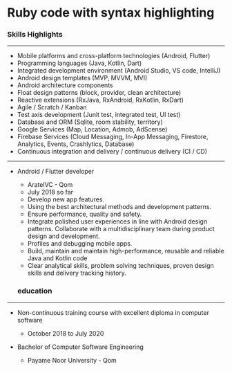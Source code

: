 



# Ruby code with syntax highlighting

### Skills Highlights

---

+ Mobile platforms and cross-platform technologies (Android, Flutter)
+ Programming languages ​​(Java, Kotlin, Dart)
+ Integrated development environment (Android Studio, VS code, IntelliJ)
+ Android design templates (MVP, MVVM, MVI)
+ Android architecture components
+ Float design patterns (block, provider, clean architecture)
+ Reactive extensions (RxJava, RxAndroid, RxKotlin, RxDart)
+ Agile / Scratch / Kanban
+ Test axis development (Junit test, integrated test, UI test)
+ Database and ORM (Sqlite, room stability, territory)
+ Google Services (Map, Location, Admob, AdScense)
+ Firebase Services (Cloud Messaging, In-App Messaging, Firestore, Analytics, Events, Crashlytics, Database)
+ Continuous integration and delivery / continuous delivery (CI / CD)



---

+ Android / Flutter developer
  - AratelVC - Qom
  - July 2018 so far
  - Develop new app features.
  - Using the best architectural methods and development patterns.
  - Ensure performance, quality and safety.
  - Integrate polished user experiences in line with Android design patterns.
  Collaborate with a multidisciplinary team during product design and development.
  - Profiles and debugging mobile apps.
  - Build, maintain and maintain high-performance, reusable and reliable Java and Kotlin code
  - Clear analytical skills, problem solving techniques, proven design skills and delivery tracking history.
  
  ### education

---

+ Non-continuous training course with excellent diploma in computer software
  - October 2018 to July 2020
  
+ Bachelor of Computer Software Engineering
  - Payame Noor University - Qom





